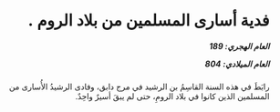 <h1 dir="rtl">فدية أسارى المسلمين من بلاد الروم .</h1>

<h5 dir="rtl">العام الهجري:  189

العام الميلادي: 804

</h5>

<p dir="rtl">رابَطَ في هذه السنة القاسِمُ بن الرشيد في مرج دابق، وفادى الرشيدُ الأُسارى من المسلمين الذين كانوا في بلاد الرومِ، حتى لم يبقَ أسيرٌ واحِدٌ.</p></br>

